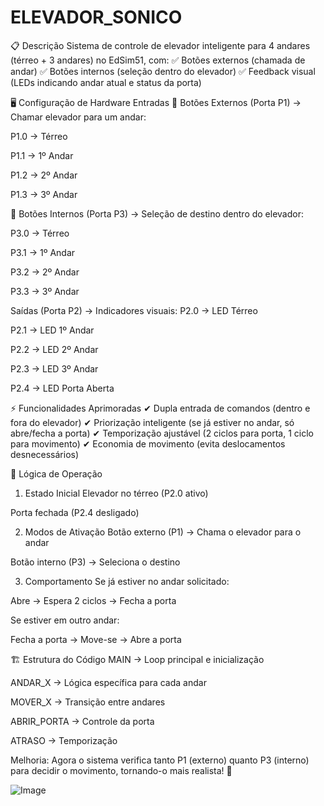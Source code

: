 # ELEVADOR_SONICO

📋 Descrição
Sistema de controle de elevador inteligente para 4 andares (térreo + 3 andares) no EdSim51, com:
✅ Botões externos (chamada de andar)
✅ Botões internos (seleção dentro do elevador)
✅ Feedback visual (LEDs indicando andar atual e status da porta)

🖥️ Configuração de Hardware
Entradas
🔘 Botões Externos (Porta P1) → Chamar elevador para um andar:

P1.0 → Térreo

P1.1 → 1º Andar

P1.2 → 2º Andar

P1.3 → 3º Andar

🔘 Botões Internos (Porta P3) → Seleção de destino dentro do elevador:

P3.0 → Térreo

P3.1 → 1º Andar

P3.2 → 2º Andar

P3.3 → 3º Andar

Saídas (Porta P2) → Indicadores visuais:
P2.0 → LED Térreo

P2.1 → LED 1º Andar

P2.2 → LED 2º Andar

P2.3 → LED 3º Andar

P2.4 → LED Porta Aberta

⚡ Funcionalidades Aprimoradas
✔ Dupla entrada de comandos (dentro e fora do elevador)
✔ Priorização inteligente (se já estiver no andar, só abre/fecha a porta)
✔ Temporização ajustável (2 ciclos para porta, 1 ciclo para movimento)
✔ Economia de movimento (evita deslocamentos desnecessários)

🔄 Lógica de Operação
1. Estado Inicial
Elevador no térreo (P2.0 ativo)

Porta fechada (P2.4 desligado)

2. Modos de Ativação
Botão externo (P1) → Chama o elevador para o andar

Botão interno (P3) → Seleciona o destino

3. Comportamento
Se já estiver no andar solicitado:

Abre → Espera 2 ciclos → Fecha a porta

Se estiver em outro andar:

Fecha a porta → Move-se → Abre a porta

🏗️ Estrutura do Código
MAIN → Loop principal e inicialização

ANDAR_X → Lógica específica para cada andar

MOVER_X → Transição entre andares

ABRIR_PORTA → Controle da porta

ATRASO → Temporização

Melhoria:
Agora o sistema verifica tanto P1 (externo) quanto P3 (interno) para decidir o movimento, tornando-o mais realista! 🚀




![Image](https://github.com/user-attachments/assets/904e4a1c-f8ca-44c3-b4e7-c4993824f463)
